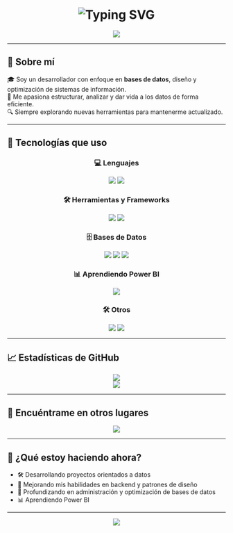 <h1 align="center">
  <img src="https://readme-typing-svg.herokuapp.com?font=Fira+Code&weight=600&size=22&duration=2000&pause=1000&color=7C3AED&center=true&vCenter=true&width=400&lines=%F0%9F%91%8B+%C2%A1Hola!+Soy+Jorge;Bases+de+Datos;SQL%7C+MongoDB%7C+MySQL;Power+BI;Arduino;Oracle" alt="Typing SVG" />
</h1>

<p align="center">
  <img src="https://img.shields.io/badge/%C2%A1Actitudes!-Actitud%20en%203D-7C3AED?style=for-the-badge&logo=databricks&logoColor=white">
</p>

---

## 🧠 Sobre mí

🎓 Soy un desarrollador con enfoque en **bases de datos**, diseño y optimización de sistemas de información.  
📌 Me apasiona estructurar, analizar y dar vida a los datos de forma eficiente.  
🔍 Siempre explorando nuevas herramientas para mantenerme actualizado.

---

## 🚀 Tecnologías que uso

<div align="center">

### 💻 Lenguajes
<img src="https://img.shields.io/badge/C++-00599C?style=for-the-badge&logo=cplusplus&logoColor=white" />
<img src="https://img.shields.io/badge/JavaScript-F7DF1E?style=for-the-badge&logo=javascript&logoColor=black" />

### 🛠️ Herramientas y Frameworks
<img src="https://img.shields.io/badge/VS_Code-007ACC?style=for-the-badge&logo=visual-studio-code&logoColor=white" />
<img src="https://img.shields.io/badge/Tailwind_CSS-38B2AC?style=for-the-badge&logo=tailwind-css&logoColor=white" />

### 🗄️ Bases de Datos
<img src="https://img.shields.io/badge/MySQL-4479A1?style=for-the-badge&logo=mysql&logoColor=white" />
<img src="https://img.shields.io/badge/SQL_Server-CC2927?style=for-the-badge&logo=microsoftsqlserver&logoColor=white" />
<img src="https://img.shields.io/badge/MongoDB-47A248?style=for-the-badge&logo=mongodb&logoColor=white" />

### 📊 Aprendiendo Power BI
<img src="https://img.shields.io/badge/Power%20BI-F2C811?style=for-the-badge&logo=powerbi&logoColor=white" />

### 🛠️ Otros
<img src="https://img.shields.io/badge/Arduino-00979D?style=for-the-badge&logo=arduino&logoColor=white" />
<img src="https://img.shields.io/badge/Oracle-F80000?style=for-the-badge&logo=oracle&logoColor=white" />

</div>

---

## 📈 Estadísticas de GitHub

<div align="center">
  <img src="https://github-readme-stats.vercel.app/api?username=Japaricio2004&show_icons=true&theme=tokyonight&border_radius=10&custom_title=Estadísticas+de+Jorge" />
  <br/>
  <img src="https://github-readme-streak-stats.herokuapp.com?user=Japaricio2004&theme=tokyonight&date_format=M%20j%5B%2C%20Y%5D&fire=F97316&sideNums=7C3AED" />
</div>

---

## 🔗 Encuéntrame en otros lugares

<div align="center">
  <a href="https://www.linkedin.com/in/jorge-luis-aparicio-alvarez-485277211/">
    <img src="https://img.shields.io/badge/LinkedIn-%230077B5?style=for-the-badge&logo=linkedin&logoColor=white" />
  </a>
</div>

---

## 📌 ¿Qué estoy haciendo ahora?

- 🛠️ Desarrollando proyectos orientados a datos
- 🧩 Mejorando mis habilidades en backend y patrones de diseño
- 🌱 Profundizando en administración y optimización de bases de datos
- 📊 Aprendiendo Power BI

---

<div align="center">
  <img src="https://komarev.com/ghpvc/?username=Japaricio2004&style=flat-square&label=Vistas+al+perfil&color=7C3AED" />
</div>

